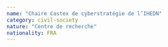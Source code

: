 ```yaml
---
name: "Chaire Castex de cyberstratégie de l’IHEDN"
category: civil-society
nature: "Centre de recherche"
nationality: FRA
---
```

